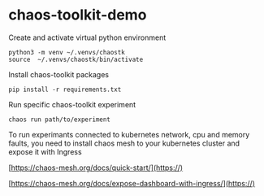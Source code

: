 # chaos-toolkit-demo

Create and activate virtual python environment

```
python3 -m venv ~/.venvs/chaostk
source  ~/.venvs/chaostk/bin/activate
```

Install chaos-toolkit packages

```
pip install -r requirements.txt
```

Run specific chaos-toolkit experiment

```
chaos run path/to/experiment
```

To run experimants connected to kubernetes network, cpu and memory faults, you need to install chaos mesh to your kubernetes cluster and expose it with Ingress

[https://chaos-mesh.org/docs/quick-start/](https://)

[https://chaos-mesh.org/docs/expose-dashboard-with-ingress/](https://)
